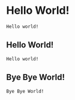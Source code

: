 # Hello World!
    Hello world!

## Hello World!
    Hello world!

## Bye Bye World!
    Bye Bye World!